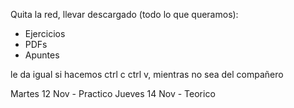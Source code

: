 Quita la red, llevar descargado (todo lo que queramos):
- Ejercicios
- PDFs
- Apuntes



le da igual si hacemos ctrl c ctrl v, mientras no sea del compañero 



Martes 12 Nov - Practico
Jueves 14 Nov - Teorico